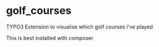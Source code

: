 # golf_courses
TYPO3 Extension to visualise which golf courses i've played

This is best installed with composer
